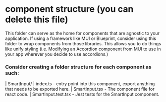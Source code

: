 # component structure (you can delete this file)

This folder can serve as the home for components that are agnostic to your application. If using a framework like MUI or Blueprint, consider using this folder to wrap components from those libraries. This allows you to do things like unify styling (i.e. Modifying an Accordion component from MUI to use in your app wherever you decide to use accordions.)

### Consider creating a folder structure for each component as such:

| SmartInput/
  | index.ts - entry point into this component, export anything that needs to be exported here.
  | SmartInput.tsx - The component file for react code.
  | SmartInput.test.tsx - Jest tests for the SmartInput component.